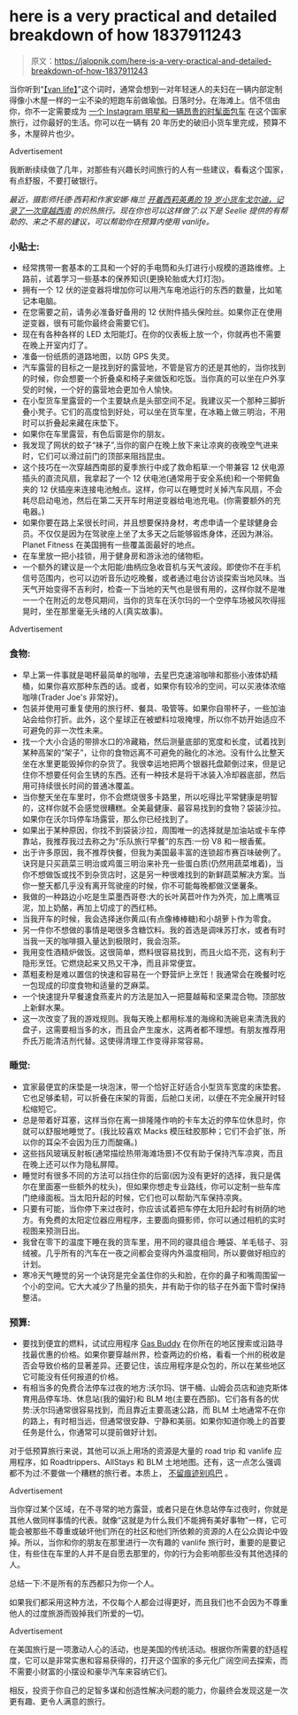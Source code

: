 # here is a very practical and detailed breakdown of how 1837911243

> 原文：<https://jalopnik.com/here-is-a-very-practical-and-detailed-breakdown-of-how-1837911243>

当你听到“[【van life】](https://jalopnik.com/vanlife-can-be-cheaper-weirder-and-more-accessible-th-1836822787)”这个词时，通常会想到一对年轻迷人的夫妇在一辆内部定制得像小木屋一样的一尘不染的短跑车前做瑜伽。日落时分。在海滩上。信不信由你，你不一定需要成为 [一个 Instagram 明星和一辆昂贵的时髦面包车](https://jalopnik.com/even-hippies-living-in-vans-are-shilling-for-brands-on-1794423354) 在这个国家旅行，过你最好的生活。你可以在一辆有 20 年历史的破旧小货车里完成，预算不多，木屋碎片也少。

<label class="bxm4mm-13 juykRM">Advertisement</label>

我断断续续做了几年，对那些有兴趣长时间旅行的人有一些建议，看看这个国家，有点舒服，不要打破银行。

*最近，摄影师托德·西莉和作家安娜·梅兰* [*开着西莉英勇的 19 岁小货车戈尔迪，记录了一次穿越西南*](https://jalopnik.com/vanlife-can-be-cheaper-weirder-and-more-accessible-th-1836822787) *的炽热旅行。现在你也可以这样做了:以下是 Seelie 提供的有帮助的、来之不易的建议，可以帮助你在预算内使用 vanlife。*

### 小贴士:

*   经常携带一套基本的工具和一个好的手电筒和头灯进行小规模的道路维修。上路前，试着学习一些基本的保养知识(更换轮胎或大灯灯泡)。
*   拥有一个 12 伏的逆变器将增加你可以用汽车电池运行的东西的数量，比如笔记本电脑。
*   在您需要之前，请务必准备好备用的 12 伏附件插头保险丝。如果你正在使用逆变器，很有可能你最终会需要它们。
*   现在有各种各样的 LED 太阳能灯。在你的仪表板上放一个，你就再也不需要在晚上开室内灯了。
*   准备一份纸质的道路地图，以防 GPS 失灵。
*   汽车露营的目标之一是找到好的露营地，不管是官方的还是其他的，当你找到的时候，你会想要一个折叠桌和椅子来做饭和吃饭。当你真的可以坐在户外享受的时候，一个好的露营地会更加令人愉快。
*   在小型货车里露营的一个主要缺点是头部空间不足。我建议买一个那种三脚折叠小凳子。它们的高度恰到好处，可以坐在货车里，在冰箱上做三明治，不用时可以折叠起来藏在床垫下。
*   如果你在车里露营，有色后窗是你的朋友。
*   我发现了网状的蚊子“袜子”,当你的窗户在晚上放下来让凉爽的夜晚空气进来时，它们可以滑过前门的顶部来阻挡昆虫。
*   这个技巧在一次穿越西南部的夏季旅行中成了救命稻草:一个带兼容 12 伏电源插头的直流风扇，我拿起了一个 12 伏电池(通常用于安全系统)和一个带鳄鱼夹的 12 伏插座来连接电池触点。这样，你可以在睡觉时关掉汽车风扇，不会耗尽启动电池，然后在第二天开车时用逆变器给电池充电。(你需要额外的充电器。)
*   如果你要在路上呆很长时间，并且想要保持身材，考虑申请一个星球健身会员。不仅仅是因为在驾驶座上坐了太多天之后能够锻炼身体，还因为淋浴。Planet Fitness 在美国拥有一些覆盖面最好的地点。
*   在车里放一把小挂锁，用于健身房和游泳池的储物柜。
*   一个额外的建议是一个太阳能/曲柄应急收音机与天气波段。即使你不在手机信号范围内，也可以边听音乐边吃晚餐，或者通过电台访谈探索当地风味。当天气开始变得不吉利时，检查一下当地的天气也是很有用的，这样你就不是唯一一个在附近的龙卷风期间，当你的货车在沃尔玛的一个空停车场被风吹得摇晃时，坐在那里毫无头绪的人(真实故事)。

<label class="bxm4mm-13 juykRM">Advertisement</label>

### 食物:

*   早上第一件事就是喝杯最简单的咖啡，去星巴克速溶咖啡和那些小液体奶精桶，如果你喜欢那种东西的话。或者，如果你有较冷的空间，可以买液体浓缩咖啡(Trader Joe's 非常好)。
*   包装并使用可重复使用的旅行杯、餐具、吸管等。如果你自带杯子，一些加油站会给你打折。此外，这个星球正在被塑料垃圾掩埋，所以你不妨开始适应不可避免的非一次性未来。
*   找一个大小合适的带排水口的冷藏箱，然后测量底部的宽度和长度，试着找到某种高架的“架子”，让你的食物远离不可避免的融化的冰池。没有什么比整天坐在水里更能毁掉你的杂货了。我很幸运地把两个银器托盘颠倒过来，但是记住你不想要任何会生锈的东西。还有一种技术是将干冰装入冷却器底部，然后用可持续很长时间的普通冰覆盖。
*   当你整天坐在车里时，你不会燃烧很多卡路里，所以吃得比平常健康是明智的，这样你就不会感觉很糟糕。全美最健康、最容易找到的食物？袋装沙拉。如果你在沃尔玛停车场露营，那么你已经找到了。
*   如果出于某种原因，你找不到袋装沙拉，周围唯一的选择就是加油站或卡车停靠站，我推荐我过去称之为“乐队旅行早餐”的东西:一份 V8 和一根香蕉。
*   出于许多原因，我不推荐快餐，但我为美国最丰富的连锁超市赛百味破例了。诀窍是只买蔬菜三明治或鸡蛋三明治来补充一些蛋白质(仍然用蔬菜堆着)，当你不想做饭或找不到杂货店时，这是另一种很难找到的新鲜蔬菜解决方案。当你一整天都几乎没有离开驾驶座的时候，你不可能每晚都做汉堡薯条。
*   我做的一种路边小吃是生菜墨西哥卷:大的长叶莴苣叶作为外壳，加上鹰嘴豆泥，加上奶酪，再加上切成丁的西红柿。
*   当我开车的时候，我会选择迷你黄瓜(有点像棒棒糖)和小胡萝卜作为零食。
*   另一件你不想做的事情是喝很多含糖饮料。我的首选是调味苏打水，或者有时当我一天的咖啡摄入量达到极限时，我会泡茶。
*   我用变性酒精炉做饭。这很简单，燃料很容易找到，而且火焰不亮，这有利于隐形烹饪。它燃烧起来又热又干净，而且非常便宜。
*   蒸粗麦粉是难以置信的快速和容易在一个野营炉上烹饪！我通常会在晚餐时吃一包现成的印度食物和适量的芝麻菜。
*   一个快速提升早餐速食燕麦片的方法是加入一把蔓越莓和坚果混合物。顶部放上新鲜水果。
*   这一次改变了我的游戏规则。我每天晚上都用标准的海绵和洗碗皂来清洗我的盘子，这需要相当多的水，而且会产生废水，这两者都不理想。有朋友推荐用乔氏万能清洁剂代替。这使得清理工作变得非常容易。

### 睡觉:

*   宜家最便宜的床垫是一块泡沫，带一个恰好正好适合小型货车宽度的床垫套。它也足够柔韧，可以折叠在床架的背面，后舱口关闭，以便在不完全展开时轻松缩短它。
*   总是带着好耳塞，这样当你在离一排隆隆作响的卡车太近的停车位休息时，你就可以舒服地睡觉了。(我比较喜欢 Macks 模压硅胶那种；它们不会扩张，所以你的耳朵不会因为压力而酸痛。)
*   这些挡风玻璃反射板(通常描绘热带海滩场景)不仅有助于保持汽车凉爽，而且在晚上还可以作为隐私屏障。
*   睡觉时有很多不同的方法可以挡住你的后窗(因为没有更好的选择，我只是偶尔在里面塞一些额外的枕头)，但如果你想走专业路线，你可以定制一些车库门绝缘面板。当太阳升起的时候，它们也可以帮助汽车保持凉爽。
*   只要有可能，当你停下来过夜时，你应该试着把车停在太阳升起时有树荫的地方。有免费的太阳定位器应用程序，主要面向摄影师，你可以通过相机的实时视图来预测日出。
*   我曾在零下的温度下睡在我的货车里，用不同的寝具组合:睡袋、羊毛毯子、羽绒被。几乎所有的汽车在一夜之间都会变得内外温度相同，所以要做好相应的计划。
*   寒冷天气睡觉的另一个诀窍是完全盖住你的头和脸，在你的鼻子和嘴周围留一个小的空间。它大大减少了热量的损失，并有助于你的毯子在外面下雪时保持整洁。

### 预算:

*   要找到便宜的燃料，试试应用程序 [Gas Buddy](https://www.gasbuddy.com/App) 在你所在的地区搜索或沿路寻找最优惠的价格。如果你要穿越州界，检查两边的价格，看看一个州的税收是否会导致价格的显著差异。还要记住，该应用程序是众包的，所以在某些地区它可能没有任何报道的价格。
*   有相当多的免费合法停车过夜的地方:沃尔玛、饼干桶、山姆会员店和迪克斯体育用品停车场、休息站(我的偏好)和 BLM 地(主要在西部)。它们各有各的优势:沃尔玛通常很容易找到，而且靠近主要高速公路，而 BLM 土地通常不在你的路上，有时相当远，但通常很安静、宁静和美丽。如果你知道你晚上的首要任务是什么，你通常可以提前做好计划。

对于低预算旅行来说，其他可以派上用场的资源是大量的 road trip 和 vanlife 应用程序，如 Roadtrippers、AllStays 和 BLM 土地地图。还有，这一点怎么强调都不为过:不要做一个糟糕的旅行者。本质上， [不留痕迹](https://www.nps.gov/articles/leave-no-trace-seven-principles.htm)[别鸡巴](https://generationdirtbag.com/7-vanlife-rules-to-live-by/) 。

<label class="bxm4mm-13 juykRM">Advertisement</label>

当你穿过某个区域，在不寻常的地方露营，或者只是在休息站停车过夜时，你就是其他人做同样事情的代表。就像“这就是为什么我们不能拥有美好事物”一样，它可能会被那些不尊重或破坏他们所在的社区和他们所依赖的资源的人在公众舆论中毁掉。所以，当你和你的朋友在那里进行一次有趣的 vanlife 旅行时，重要的是要记住，有些住在车里的人并不是自愿去那里的，你的行为会影响那些没有其他选择的人。

总结一下:不是所有的东西都只为你一个人。

如果我们都采用这种方法，不仅每个人都会过得更好，而且我们也不会因为不尊重他人的过度旅游而毁掉我们所爱的一切。

<label class="bxm4mm-13 juykRM">Advertisement</label>

在美国旅行是一项激动人心的活动，也是美国的传统活动。根据你所需要的舒适程度，它可以是非常实惠和容易获得的，打开这个国家的多元化广阔空间去探索，而不需要小财富的小摆设和豪华汽车来容纳它们。

相反，投资于你自己的足智多谋和创造性解决问题的能力，你最终会发现这是一次更有趣、更令人满意的旅行。